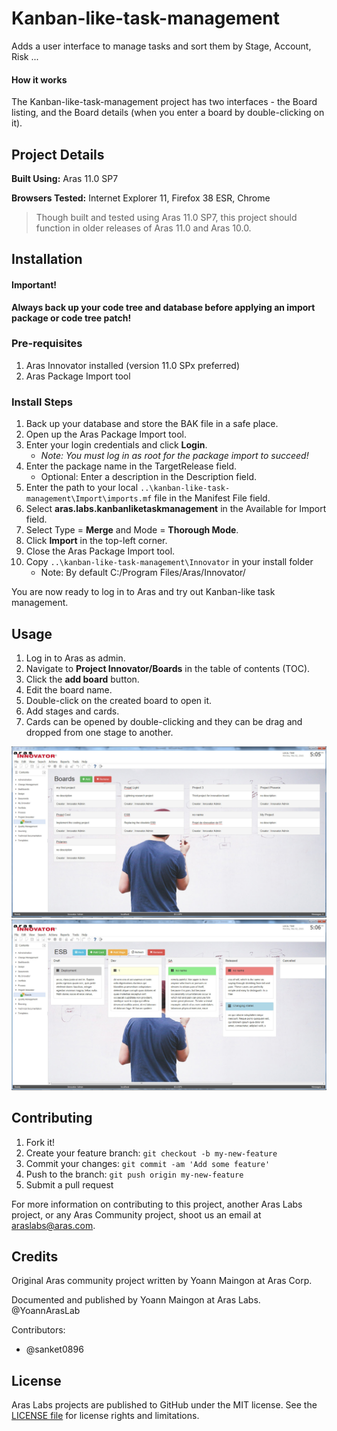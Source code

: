 # Kanban-like-task-management
Adds a user interface to manage tasks and sort them by Stage, Account, Risk ...
#### How it works
The Kanban-like-task-management project has two interfaces - the Board listing, and the Board details (when you enter a board by double-clicking on it).

## Project Details

**Built Using:** Aras 11.0 SP7

**Browsers Tested:** Internet Explorer 11, Firefox 38 ESR, Chrome

> Though built and tested using Aras 11.0 SP7, this project should function in older releases of Aras 11.0 and Aras 10.0.

## Installation

#### Important!
**Always back up your code tree and database before applying an import package or code tree patch!**

### Pre-requisites

1. Aras Innovator installed (version 11.0 SPx preferred)
2. Aras Package Import tool

### Install Steps

1. Back up your database and store the BAK file in a safe place.
2. Open up the Aras Package Import tool.
3. Enter your login credentials and click **Login**.
    * _Note: You must log in as root for the package import to succeed!_
4. Enter the package name in the TargetRelease field.
    * Optional: Enter a description in the Description field.
5. Enter the path to your local `..\kanban-like-task-management\Import\imports.mf` file in the Manifest File field.
6. Select **aras.labs.kanbanliketaskmanagement** in the Available for Import field.
7. Select Type = **Merge** and Mode = **Thorough Mode**.
8. Click **Import** in the top-left corner.
9. Close the Aras Package Import tool.
10. Copy `..\kanban-like-task-management\Innovator` in your install folder
    * Note: By default C:/Program Files/Aras/Innovator/

You are now ready to log in to Aras and try out Kanban-like task management.

## Usage

1. Log in to Aras as admin.
2. Navigate to **Project Innovator/Boards** in the table of contents (TOC).
3. Click the **add board** button.
4. Edit the board name.
5. Double-click on the created board to open it.
6. Add stages and cards.
7. Cards can be opened by double-clicking and they can be drag and dropped from one stage to another.

![Board listing view](./screenshots/boardsView.jpg)
![Cards View within a board](./screenshots/cardsSample2.jpg)

## Contributing

1. Fork it!
2. Create your feature branch: `git checkout -b my-new-feature`
3. Commit your changes: `git commit -am 'Add some feature'`
4. Push to the branch: `git push origin my-new-feature`
5. Submit a pull request

For more information on contributing to this project, another Aras Labs project, or any Aras Community project, shoot us an email at araslabs@aras.com.

## Credits

Original Aras community project written by Yoann Maingon at Aras Corp.

Documented and published by Yoann Maingon at Aras Labs. @YoannArasLab

Contributors:

* @sanket0896 

## License

Aras Labs projects are published to GitHub under the MIT license. See the [LICENSE file](./LICENSE.md) for license rights and limitations.